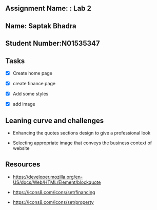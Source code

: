 ## Assignment Name: : Lab 2



## Name: Saptak Bhadra



## Student Number:N01535347



## Tasks



- [x] Create home page

- [x] create finance page

- [x] Add some styles

- [x] add image



## Leaning curve and challenges



- Enhancing the quotes sections design to give a professional look

- Selecting appropriate image that conveys the business context of website



## Resources



- https://developer.mozilla.org/en-US/docs/Web/HTML/Element/blockquote

- https://icons8.com/icons/set/financing

- https://icons8.com/icons/set/property